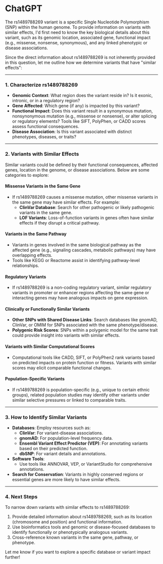 # ChatGPT

The rs1489788269 variant is a specific Single Nucleotide Polymorphism (SNP) within the human genome. To provide information on variants with similar effects, I'd first need to know the key biological details about this variant, such as its genomic location, associated gene, functional impact (e.g., missense, nonsense, synonymous), and any linked phenotypic or disease associations.

Since the direct information about rs1489788269 is not inherently provided in this question, let me outline how we determine variants that have "similar effects":

---

### 1. **Characterize rs1489788269**
   - **Genomic Context**: What region does the variant reside in? Is it exonic, intronic, or in a regulatory region?
   - **Gene Affected**: Which gene (if any) is impacted by this variant?
   - **Functional Impact**: Does this variant result in a synonymous mutation, nonsynonymous mutation (e.g., missense or nonsense), or alter splicing or regulatory elements? Tools like SIFT, PolyPhen, or CADD scores assess functional consequences.
   - **Disease Association**: Is this variant associated with distinct phenotypes, diseases, or traits?

---

### 2. **Variants with Similar Effects**
Similar variants could be defined by their functional consequences, affected genes, location in the genome, or disease associations. Below are some categories to explore:

#### **Missense Variants in the Same Gene**
   - If rs1489788269 causes a missense mutation, other missense variants in the same gene may have similar effects. For example:
     - **ClinVar Database**: Search for other pathogenic or likely pathogenic variants in the same gene.
     - **LOF Variants**: Loss-of-function variants in genes often have similar effects if they disrupt a critical pathway.

#### **Variants in the Same Pathway**
   - Variants in genes involved in the same biological pathway as the affected gene (e.g., signaling cascades, metabolic pathways) may have overlapping effects.
   - Tools like KEGG or Reactome assist in identifying pathway-level relationships.

#### **Regulatory Variants**
   - If rs1489788269 is a non-coding regulatory variant, similar regulatory variants in promoter or enhancer regions affecting the same gene or interacting genes may have analogous impacts on gene expression.

#### **Clinically or Functionally Similar Variants**
   - **Other SNPs with Shared Disease Links**: Search databases like gnomAD, ClinVar, or OMIM for SNPs associated with the same phenotype/disease.
   - **Polygenic Risk Scores**: SNPs within a polygenic model for the same trait could provide insight into variants with similar effects.

#### **Variants with Similar Computational Scores**
   - Computational tools like CADD, SIFT, or PolyPhen2 rank variants based on predicted impacts on protein function or fitness. Variants with similar scores may elicit comparable functional changes.

#### **Population-Specific Variants**
   - If rs1489788269 is population-specific (e.g., unique to certain ethnic groups), related population studies may identify other variants under similar selective pressures or linked to comparable traits.

---

### 3. **How to Identify Similar Variants**
   - **Databases**: Employ resources such as:
     - **ClinVar**: For variant-disease associations.
     - **gnomAD**: For population-level frequency data.
     - **Ensembl Variant Effect Predictor (VEP)**: For annotating variants based on their predicted function.
     - **dbSNP**: For variant details and annotations.
   - **Software Tools**:
     - Use tools like ANNOVAR, VEP, or VariantStudio for comprehensive annotations.
   - **Search for Conservation**: Variants in highly conserved regions or essential genes are more likely to have similar effects.

---

### 4. **Next Steps**
To narrow down variants with similar effects to rs1489788269:
1. Provide detailed information about rs1489788269, such as its location (chromosome and position) and functional information.
2. Use bioinformatics tools and genomic or disease-focused databases to identify functionally or phenotypically analogous variants.
3. Cross-reference known variants in the same gene, pathway, or phenotype.

Let me know if you want to explore a specific database or variant impact further!